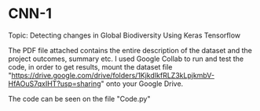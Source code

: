 # CNN-1
Topic: Detecting changes in Global Biodiversity Using Keras Tensorflow

The PDF file attached contains the entire description of the dataset and the project outcomes, summary etc. I used Google Collab to run and test the code, in order to get results, mount the dataset file "https://drive.google.com/drive/folders/1KjkdIkfRLZ3kLpjkmbV-HfAOuS7qxIHT?usp=sharing" onto your Google Drive.

The code can be seen on the file "Code.py"
